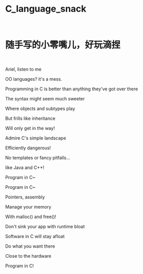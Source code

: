 # C_language_snack
<br>
<h1>随手写的小零嘴儿，好玩滴捏</h1>
<br>
<p>Ariel, listen to me</p>
<p>OO languages? it's a mess.</p>

<p>Programming in C is better than anything they've got over there</p>
<p>The syntax might seem much sweeter</p>
<p>Where objects and subtypes play</p>
<p>But frills like inheritance</p>
<p>Will only get in the way!</p>
<p>Admire C's simple landscape</p>
<p>Efficiently dangerous!</p>
<p>No templates or fancy pitfalls...</p>
<p>like Java and C++!</p>

<p>Program in C~</p>
<p>Program in C~</p>

<p>Pointers, assembly</p>
<p>Manage your memory</p>
<p>With malloc() and free()!</p>
<p>Don't sink your app with runtime bloat</p>
<p>Software in C will stay afloat</p>
<p>Do what you want there</p>
<p>Close to the hardware</p>
<p>Program in C!</p>

